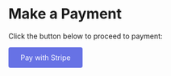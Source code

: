<!DOCTYPE html>
<html lang="en">
<head>
  <meta charset="UTF-8">
  <title>Stripe Payment</title>
</head>
<body>
  <h1>Make a Payment</h1>
  <p>Click the button below to proceed to payment:</p>
  <a href="https://checkout.stripe.com/c/pay/cs_live_a1rHBuye6CREitWWV0ViH5TlMMugjLVehqdPe4Pgg6XvDAzETb3YFnkfmK#fidkdWxOYHwnPyd1blppbHNgWjA0TzZEVkJNYUY3XXxId0FcMVRCbHVJUndMfTQwbWc3UEFdSF9pfVQwV21fdTBxcEpXZEBQMzFmcDVWaDVsZnQ9ZGZscWh8f2JsTmdQfV90NXJyd3RBQ0pINTV2Rm59PUJVNycpJ2N3amhWYHdzYHcnP3F3cGApJ2lkfGpwcVF8dWAnPyd2bGtiaWBabHFgaCcpJ2BrZGdpYFVpZGZgbWppYWB3dic%2FcXdwYHgl" 
     target="_blank" 
     style="display: inline-block; padding: 12px 24px; background-color: #6772e5; color: white; text-decoration: none; border-radius: 4px;">
    Pay with Stripe
  </a>
</body>
</html>
